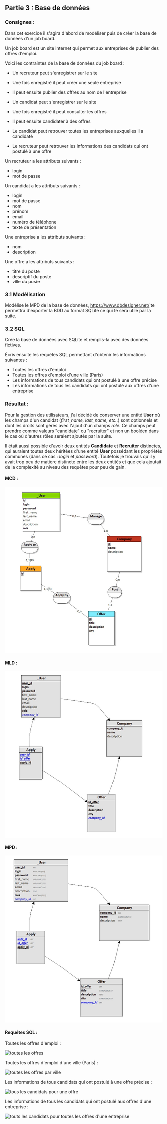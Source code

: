 ## Partie 3 : Base de données

### Consignes :

Dans cet exercice il s'agira d'abord de modéliser puis de créer la base de données d'un job board.

Un job board est un site internet qui permet aux entreprises de publier des offres d'emploi.

Voici les contraintes de la base de données du job board :

- Un recruteur peut s'enregistrer sur le site
- Une fois enregistré il peut créer une seule entreprise
- Il peut ensuite publier des offres au nom de l'entreprise

- Un candidat peut s'enregistrer sur le site
- Une fois enregistré il peut consulter les offres
- Il peut ensuite candidater à des offres

- Le candidat peut retrouver toutes les entreprises auxquelles il a candidaté
- Le recruteur peut retrouver les informations des candidats qui ont postulé à une offre

Un recruteur a les attributs suivants :

- login
- mot de passe

Un candidat a les attributs suivants :

- login
- mot de passe
- nom
- prénom
- email
- numéro de téléphone
- texte de présentation

Une entreprise a les attributs suivants :

- nom
- description

Une offre a les attributs suivants :

- titre du poste
- descriptif du poste
- ville du poste

### 3.1 Modélisation

Modélise le MPD de la base de données, https://www.dbdesigner.net/ te permettra d'exporter la BDD au format SQLite ce qui te sera utile par la suite.

### 3.2 SQL

Crée la base de données avec SQLite et remplis-la avec des données fictives.

Écris ensuite les requêtes SQL permettant d'obtenir les informations suivantes :

- Toutes les offres d'emploi
- Toutes les offres d'emploi d'une ville (Paris)
- Les informations de tous candidats qui ont postulé à une offre précise
- Les informations de tous les candidats qui ont postulé aux offres d'une entreprise

### Résultat :

Pour la gestion des utilisateurs, j'ai décidé de conserver une entité **User** où les champs d'un candidat (_first_name, last_name, etc.._) sont optionnels et dont les droits sont gérés avec l'ajout d'un champs _role_. Ce champs peut prendre comme valeurs "candidate" ou "recruiter" et non un booléen dans le cas où d'autres rôles seraient ajoutés par la suite.

Il était aussi possible d'avoir deux entités **Candidate** et **Recruiter** distinctes, qui auraient toutes deux héritées d'une entité **User** possédant les propriétés communes (dans ce cas : _login_ et _password_). Toutefois je trouvais qu'il y avait trop peu de matière distincte entre les deux entités et que cela ajoutait de la complexité au niveau des requêtes pour peu de gain.

#### MCD :

![mcd](MCD.jpg)

#### MLD :

![mld](MLD.jpg)

#### MPD :

![mpd](MPD.jpg)

#### Requêtes SQL :

Toutes les offres d'emploi :

![toutes les offres](all_offers.jpg)

Toutes les offres d'emploi d'une ville (Paris) :

![toutes les offres par ville](all_offers_filtered_by_city.jpg)

Les informations de tous candidats qui ont postulé à une offre précise :

![tous les candidats pour une offre](all_candidates_filtered_by_offer.jpg)

Les informations de tous les candidats qui ont postulé aux offres d'une entreprise :

![touts les candidats pour toutes les offres d'une entreprise](all_candidates_filtered_by_company_offers.jpg)
